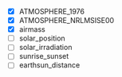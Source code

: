 - [x] ATMOSPHERE_1976
- [x] ATMOSPHERE_NRLMSISE00
- [x] airmass
- [ ] solar_position
- [ ] solar_irradiation
- [ ] sunrise_sunset
- [ ] earthsun_distance
